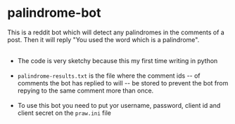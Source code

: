 # palindrome-bot

This is a reddit bot which will detect any palindromes in the comments of a post. Then it will reply "You used the word <something> which is a palindrome".
<br><br>
- The code is very sketchy because this my first time writing in python
<br><br>
- ```palindrome-results.txt``` is the file where the comment ids -- of comments the bot has replied to will -- be stored to prevent the bot from repying to the same comment more than once.
<br><br>
- To use this bot you need to put yor username, password, client id and client secret on the ```praw.ini``` file
